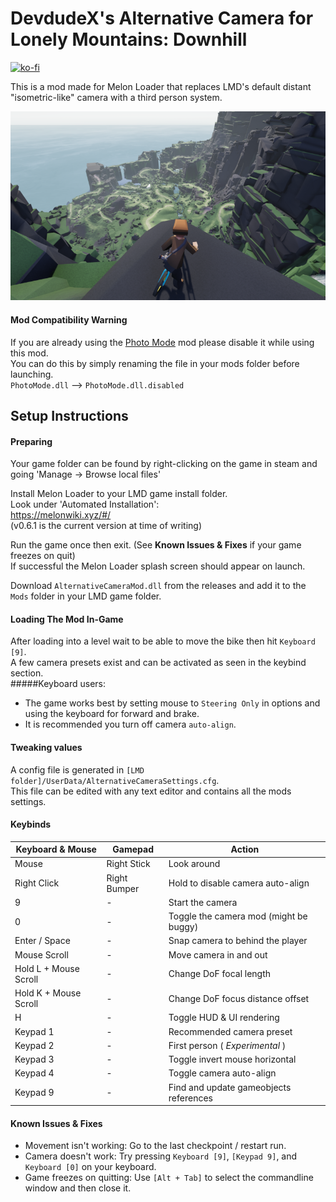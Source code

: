 # DevdudeX's Alternative Camera for Lonely Mountains: Downhill
[![ko-fi](https://ko-fi.com/img/githubbutton_sm.svg)](https://ko-fi.com/L4L5S9BK3)

This is a mod made for Melon Loader that replaces LMD's default distant "isometric-like" camera with a third person system.  

![Camera preview](/images/banner.png?raw=true)

#### Mod Compatibility Warning
If you are already using the [Photo Mode](https://github.com/DevdudeX/LMD-Photo-Mode-Mod) mod please disable it while using this mod.  
You can do this by simply renaming the file in your mods folder before launching.  
`PhotoMode.dll` --> `PhotoMode.dll.disabled`

## Setup Instructions
#### Preparing
Your game folder can be found by right-clicking on the game in steam and going 'Manage -> Browse local files'  

Install Melon Loader to your LMD game install folder.  
Look under 'Automated Installation':  
https://melonwiki.xyz/#/  
(v0.6.1 is the current version at time of writing)  

Run the game once then exit. (See **Known Issues & Fixes** if your game freezes on quit)  
If successful the Melon Loader splash screen should appear on launch. 

Download `AlternativeCameraMod.dll` from the releases and add it to the `Mods` folder in your LMD game folder.   

#### Loading The Mod In-Game
After loading into a level wait to be able to move the bike then hit `Keyboard [9]`.  
A few camera presets exist and can be activated as seen in the keybind section.  
#####Keyboard users:
- The game works best by setting mouse to `Steering Only` in options and using the keyboard for forward and brake.  
- It is recommended you turn off camera `auto-align`.  

#### Tweaking values
A config file is generated in `[LMD folder]/UserData/AlternativeCameraSettings.cfg`.  
This file can be edited with any text editor and contains all the mods settings.  


#### Keybinds
| Keyboard & Mouse      | Gamepad                   | Action                                  |
| ---                   | ---                       | ---                                     |
| Mouse                 | Right Stick               | Look around                             |
| Right Click           | Right Bumper              | Hold to disable camera auto-align       |
| 9                     | -                         | Start the camera                        |
| 0                     | -                         | Toggle the camera mod (might be buggy)  |
| Enter / Space         | -                         | Snap camera to behind the player        |
| Mouse Scroll          | -                         | Move camera in and out                  |
| Hold L + Mouse Scroll | -                         | Change DoF focal length                 |
| Hold K + Mouse Scroll | -                         | Change DoF focus distance offset        |
| H                     | -                         | Toggle HUD & UI rendering               |
| Keypad 1              | -                         | Recommended camera preset               |
| Keypad 2              | -                         | First person ( *Experimental* )         |
| Keypad 3              | -                         | Toggle invert mouse horizontal          |
| Keypad 4              | -                         | Toggle camera auto-align                |
| Keypad 9              | -                         | Find and update gameobjects references  |



#### Known Issues & Fixes
- Movement isn't working: Go to the last checkpoint / restart run.  
- Camera doesn't work: Try pressing `Keyboard [9]`, `[Keypad 9]`, and `Keyboard [0]` on your keyboard.  
- Game freezes on quitting: Use `[Alt + Tab]` to select the commandline window and then close it.
